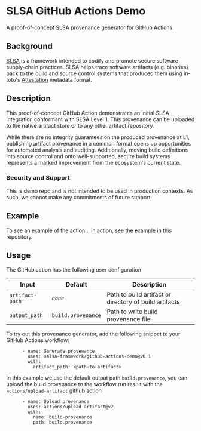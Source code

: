 # SLSA GitHub Actions Demo

A proof-of-concept SLSA provenance generator for GitHub Actions.

## Background

[SLSA](https://github.com/slsa-framework/slsa) is a framework intended to codify
and promote secure software supply-chain practices. SLSA helps trace software
artifacts (e.g. binaries) back to the build and source control systems that
produced them using in-toto's
[Attestation](https://github.com/in-toto/attestation/blob/main/spec/README.md)
metadata format.

## Description

This proof-of-concept GitHub Action demonstrates an initial SLSA integration
conformant with SLSA Level 1. This provenance can be uploaded to the native
artifact store or to any other artifact repository.

While there are no integrity guarantees on the produced provenance at L1,
publishing artifact provenance in a common format opens up opportunities for
automated analysis and auditing. Additionally, moving build definitions into
source control and onto well-supported, secure build systems represents a marked
improvement from the ecosystem's current state.

### Security and Support

This is demo repo and is not intended to be used in production contexts. As
such, we cannot make any commitments of future support.

## Example

To see an example of the action... in action, see the [example](https://github.com/slsa-framework/github-actions-demo/blob/main/.github/workflows/example-publish.yml)
in this repository.

## Usage

The GitHub action has the following user configuration

| Input | Default | Description |
| ----- | ------- | ----------- |
|`artifact-path` | *`none`* | Path to build artifact or directory of build artifacts |
|`output_path` | `build.provenance` | Path to write build provenance file |

To try out this provenance generator, add the following snippet to your GitHub
Actions workflow:

```
      - name: Generate provenance
        uses: salsa-framework/github-actions-demo@v0.1
        with:
          artifact_path: <path-to-artifact>
```
In this example we use the default output path `build.provenance`, you can
upload the build provenance to the workflow run result with the
`actions/upload-artifact` github action
```
      - name: Upload provenance
        uses: actions/upload-artifact@v2
        with:
          name: build-provenance
          path: build.provenance
```
